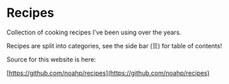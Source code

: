 # Recipes

Collection of cooking recipes I've been using over the years.

Recipes are split into categories, see the side bar (☰) for table of contents!

Source for this website is here:

[https://github.com/noahp/recipes](https://github.com/noahp/recipes)
